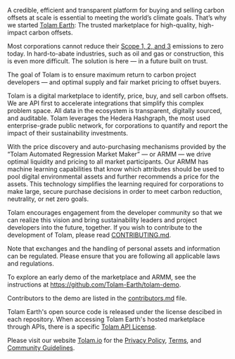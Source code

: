 A credible, efficient and transparent platform for buying and selling carbon offsets at scale is essential to meeting the world’s climate goals. That’s why we started [Tolam Earth](https://tolam.io/): The trusted marketplace for high-quality, high-impact carbon offsets.

Most corporations cannot reduce their [Scope 1, 2, and 3](https://www.epa.gov/climateleadership/scope-1-and-scope-2-inventory-guidance) emissions to zero today. In hard-to-abate industries, such as oil and gas or construction, this is even more difficult. The solution is here — in a future built on trust. 

The goal of Tolam is to ensure maximum return to carbon project developers — and optimal supply and fair market pricing to offset buyers. 

Tolam is a digital marketplace to identify, price, buy, and sell carbon offsets. We are API first to accelerate integrations that simplify this complex problem space. All data in the ecosystem is transparent, digitally sourced, and auditable. Tolam leverages the Hedera Hashgraph, the most used enterprise-grade public network, for corporations to quantify and report the impact of their sustainability investments.

With the price discovery and auto-purchasing mechanisms provided by the “Tolam Automated Regression Market Maker” — or ARMM — we drive optimal liquidity and pricing to all market participants. Our ARMM has machine learning capabilities that know which attributes should be used to pool digital environmental assets and further recommends a price for the assets. This technology simplifies the learning required for corporations to make large, secure purchase decisions in order to meet carbon reduction, neutrality, or net zero goals.

Tolam encourages engagement from the developer community so that we can realize this vision and bring sustainability leaders and project developers into the future, together. If you wish to contribute to the development of Tolam, please read [CONTRIBUTING.md](CONTRIBUTING.md).

Note that exchanges and the handling of personal assets and information can be regulated. Please ensure that you are following all applicable laws and regulations.

To explore an early demo of the marketplace and ARMM, see the instructions at https://github.com/Tolam-Earth/tolam-demo.

Contributors to the demo are listed in the [contributors.md](contributors.md) file.

Tolam Earth's open source code is released under the license descibed in each repository. When accessing Tolam Earth's hosted marketplace through APIs, there is a specific [Tolam API License](tolam-api-license.md).

Please visit our website [Tolam.io](https://tolam.io/) for the [Privacy Policy](https://tolam.io/privacy/), [Terms](https://tolam.io/terms/), and [Community Guidelines](https://tolam.io/communityguidelines/).
